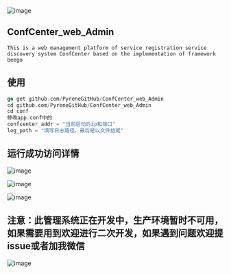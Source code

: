 

![image](https://github.com/PyreneGitHub/ConfCenter_web_Admin/tree/master/png)

## ConfCenter_web_Admin

```
This is a web management platform of service registration service discovery system ConfCenter based on the implementation of framework beego
```



## 使用

```go
go get github.com/PyreneGitHub/ConfCenter_web_Admin
cd github.com/PyreneGitHub/ConfCenter_web_Admin
cd conf
修改app.conf中的
confcenter_addr = "当前启动的ip和端口"
log_path = "填写日志路径，最后是以文件结尾"
```



## 运行成功访问详情

![image](https://github.com/PyreneGitHub/ConfCenter_web_Admin/blob/master/png/home_page.png)

![image](https://github.com/PyreneGitHub/ConfCenter_web_Admin/blob/master/png/quick.png)

![image](https://github.com/PyreneGitHub/ConfCenter_web_Admin/blob/master/png/all.png)



## 注意：此管理系统正在开发中，生产环境暂时不可用，如果需要用到欢迎进行二次开发，如果遇到问题欢迎提issue或者加我微信

![image](https://github.com/PyreneGitHub/ConfCenter_web_Admin/blob/master/png/%E5%BE%AE%E4%BF%A1%E5%9B%BE%E7%89%87.jpg)





